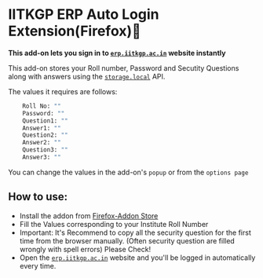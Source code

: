 # IITKGP ERP Auto Login Extension(Firefox)🦊

**This add-on lets you sign in to [`erp.iitkgp.ac.in`](https://erp.iitkgp.ac.in) website instantly**

This add-on stores your Roll number, Password and Secutity Questions along with answers using the [`storage.local`](https://developer.mozilla.org/en-US/Add-ons/WebExtensions/API/storage/local) API.

The values it requires are follows:

```sh
    Roll No: ""
    Password: ""
    Question1: ""
    Answer1: ""
    Question2: ""
    Answer2: ""
    Question3: ""
    Answer3: ""
```

You can change the values in the add-on's `popup` or from the `options page`

## How to use:

- Install the addon from [Firefox-Addon Store](https://addons.mozilla.org/en-US/firefox/)
- Fill the Values corresponding to your Institute Roll Number
- Important: It's Recommend to copy all the security question for the first time from the browser manually. (Often security question are filled wrongly with spell errors) Please Check!
- Open the [`erp.iitkgp.ac.in`](https://erp.iitkgp.ac.in) website and you'll be logged in automatically every time.
